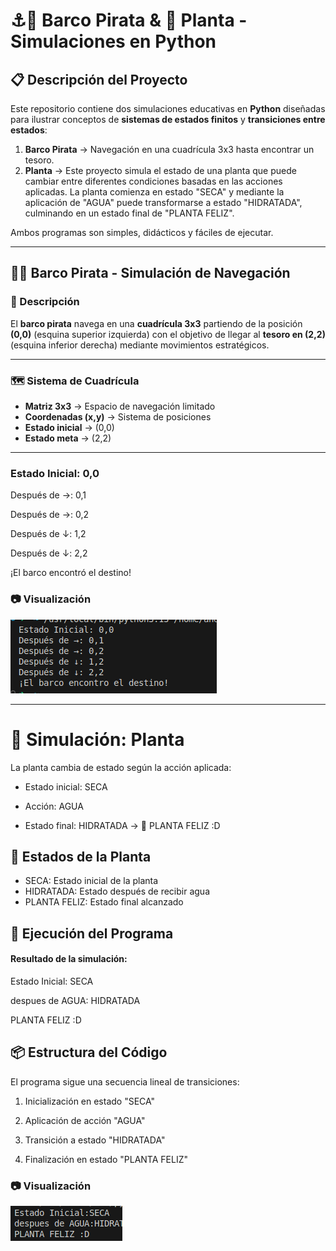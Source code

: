 # ⚓🌊 Barco Pirata & 🌱 Planta - Simulaciones en Python

## 📋 Descripción del Proyecto
Este repositorio contiene dos simulaciones educativas en **Python** diseñadas para ilustrar conceptos de **sistemas de estados finitos** y **transiciones entre estados**:

1. **Barco Pirata** → Navegación en una cuadrícula 3x3 hasta encontrar un tesoro.  
2. **Planta** → Este proyecto simula el estado de una planta que puede cambiar entre diferentes condiciones basadas en las acciones aplicadas. La planta comienza en estado "SECA" y mediante la aplicación de "AGUA" puede transformarse a estado "HIDRATADA", culminando en un estado final de "PLANTA FELIZ".

Ambos programas son simples, didácticos y fáciles de ejecutar.  

---

## 🏴‍☠️ Barco Pirata - Simulación de Navegación

### 📝 Descripción
El **barco pirata** navega en una **cuadrícula 3x3** partiendo de la posición **(0,0)** (esquina superior izquierda) con el objetivo de llegar al **tesoro en (2,2)** (esquina inferior derecha) mediante movimientos estratégicos.

---

### 🗺️ Sistema de Cuadrícula
- **Matriz 3x3** → Espacio de navegación limitado  
- **Coordenadas (x,y)** → Sistema de posiciones  
- **Estado inicial** → (0,0)  
- **Estado meta** → (2,2)  

---

### Estado Inicial: 0,0

Después de →: 0,1

Después de →: 0,2

Después de ↓: 1,2

Después de ↓: 2,2

¡El barco encontró el destino!

### 📷 Visualización


![Algoritmo Concepto Espacio](https://github.com/Sharito2023s-oss/Laboratorio1/blob/main/Algoritmo-Concepto-Espacio/barco.png?raw=true)

---

# 🌱 Simulación: Planta

La planta cambia de estado según la acción aplicada:

- Estado inicial: SECA

- Acción: AGUA

- Estado final: HIDRATADA → 🌱 PLANTA FELIZ :D


## 🎯 Estados de la Planta

- SECA: Estado inicial de la planta
- HIDRATADA: Estado después de recibir agua
- PLANTA FELIZ: Estado final alcanzado

## 🚀 Ejecución del Programa

#### Resultado de la simulación:

Estado Inicial: SECA

despues de AGUA: HIDRATADA

PLANTA FELIZ :D

## 📦 Estructura del Código

El programa sigue una secuencia lineal de transiciones:

1. Inicialización en estado "SECA"

2. Aplicación de acción "AGUA"

3. Transición a estado "HIDRATADA"

4. Finalización en estado "PLANTA FELIZ"

### 📷 Visualización


![Algoritmo Concepto Espacio](https://github.com/Sharito2023s-oss/Laboratorio1/blob/main/Algoritmo-Concepto-Espacio/Planta.png?raw=true)

